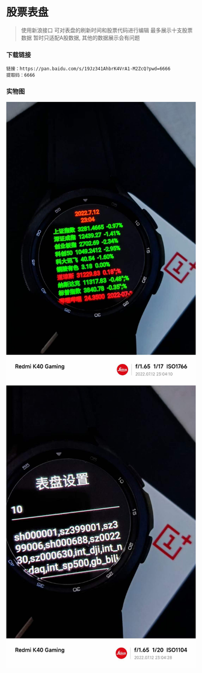 # 股票表盘
>使用新浪接口
> 可对表盘的刷新时间和股票代码进行编辑
> 最多展示十支股票数据
> 暂时只适配A股数据, 其他的数据展示会有问题

### 下载链接
```
链接：https://pan.baidu.com/s/19Jz341AhbrK4VrA1-M2ZcQ?pwd=6666
提取码：6666
```

### 实物图
![](./images/1.jpg)
![](./images/2.jpg)
